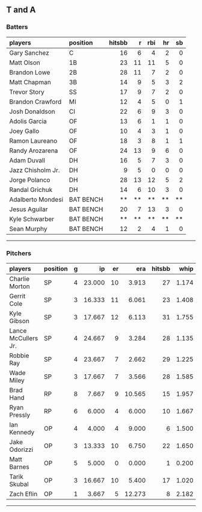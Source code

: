 ## T and A

### Batters

 
|players           |position  | hitsbb|  r| rbi| hr| sb| 
|:-----------------|:---------|------:|--:|---:|--:|--:| 
|Gary Sanchez      |C         |     16|  6|   4|  2|  0| 
|Matt Olson        |1B        |     23| 11|  11|  5|  0| 
|Brandon Lowe      |2B        |     28| 11|   7|  2|  0| 
|Matt Chapman      |3B        |     14|  9|   5|  3|  2| 
|Trevor Story      |SS        |     17|  9|   7|  2|  0| 
|Brandon Crawford  |MI        |     12|  4|   5|  0|  1| 
|Josh Donaldson    |CI        |     22|  6|   9|  3|  0| 
|Adolis Garcia     |OF        |     13|  6|   1|  1|  0| 
|Joey Gallo        |OF        |     10|  4|   3|  1|  0| 
|Ramon Laureano    |OF        |     18|  3|   8|  1|  1| 
|Randy Arozarena   |OF        |     24| 13|   9|  6|  0| 
|Adam Duvall       |DH        |     16|  5|   7|  3|  0| 
|Jazz Chisholm Jr. |DH        |      9|  5|   0|  0|  0| 
|Jorge Polanco     |DH        |     28| 13|  12|  5|  2| 
|Randal Grichuk    |DH        |     14|  6|  10|  3|  0| 
|Adalberto Mondesi |BAT BENCH |     **| **|  **| **| **| 
|Jesus Aguilar     |BAT BENCH |     20|  7|  13|  3|  0| 
|Kyle Schwarber    |BAT BENCH |     **| **|  **| **| **| 
|Sean Murphy       |BAT BENCH |     12|  2|   4|  1|  0| 


* * *

### Pitchers

 
|players             |position |  g|     ip| er|    era| hitsbb|  whip| so|  w| sv| 
|:-------------------|:--------|--:|------:|--:|------:|------:|-----:|--:|--:|--:| 
|Charlie Morton      |SP       |  4| 23.000| 10|  3.913|     27| 1.174| 27|  2|  0| 
|Gerrit Cole         |SP       |  3| 16.333| 11|  6.061|     23| 1.408| 29|  1|  0| 
|Kyle Gibson         |SP       |  3| 17.667| 12|  6.113|     31| 1.755| 11|  1|  0| 
|Lance McCullers Jr. |SP       |  4| 24.667|  9|  3.284|     28| 1.135| 35|  3|  0| 
|Robbie Ray          |SP       |  4| 23.667|  7|  2.662|     29| 1.225| 24|  2|  0| 
|Wade Miley          |SP       |  3| 17.667|  7|  3.566|     28| 1.585| 12|  1|  0| 
|Brad Hand           |RP       |  8|  7.667|  9| 10.565|     15| 1.957|  7|  1|  2| 
|Ryan Pressly        |RP       |  6|  6.000|  4|  6.000|     10| 1.667|  7|  0|  2| 
|Ian Kennedy         |OP       |  4|  4.000|  4|  9.000|      6| 1.500|  6|  0|  1| 
|Jake Odorizzi       |OP       |  3| 13.333| 10|  6.750|     22| 1.650| 10|  1|  0| 
|Matt Barnes         |OP       |  5|  5.000|  0|  0.000|      1| 0.200|  3|  1|  4| 
|Tarik Skubal        |OP       |  3| 16.667| 10|  5.400|     17| 1.020| 12|  1|  0| 
|Zach Eflin          |OP       |  1|  3.667|  5| 12.273|      8| 2.182|  5|  0|  0| 


* * *


